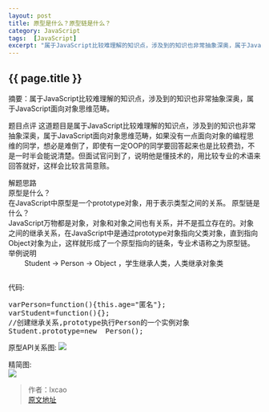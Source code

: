 ```yaml
---
layout: post
title: 原型是什么？原型链是什么？
category: JavaScript
tags:  [JavaScript]
excerpt: "属于JavaScript比较难理解的知识点，涉及到的知识也非常抽象深奥，属于JavaScript面向对象思维范畴。"
---
```

<h2>{{ page.title }}</h2>
<p class="zhai">摘要：属于JavaScript比较难理解的知识点，涉及到的知识也非常抽象深奥，属于JavaScript面向对象思维范畴。</p>
<!--<p>{{ page.date | date_to_string }}</p>-->
题目点评  
这道题目是属于JavaScript比较难理解的知识点，涉及到的知识也非常抽象深奥，属于JavaScript面向对象思维范畴，如果没有一点面向对象的编程思维的同学，想必是难倒了，即使有一定OOP的同学要回答起来也是比较费劲，不是一时半会能说清楚。但面试官问到了，说明他是懂技术的，用比较专业的术语来回答就好，这样会比较言简意赅。

解题思路  
原型是什么？  
在JavaScript中原型是一个prototype对象，用于表示类型之间的关系。
原型链是什么？  
JavaScript万物都是对象，对象和对象之间也有关系，并不是孤立存在的。对象之间的继承关系，在JavaScript中是通过prototype对象指向父类对象，直到指向Object对象为止，这样就形成了一个原型指向的链条，专业术语称之为原型链。  
举例说明  
 &emsp;&emsp;     Student → Person → Object   ，学生继承人类，人类继承对象类  
<pre></pre>
代码:
<pre>
<span style="font-size:14px;">varPerson=function(){this.age="匿名"};
varStudent=function(){};
//创建继承关系,prototype执行Person的一个实例对象
Student.prototype=new  Person();</span>
</pre>
原型API关系图:
![](http://img.blog.csdn.net/20161006122801332)

精简图:  
![](http://img.blog.csdn.net/20161006122746325)

> 作者：lxcao    
><a href= "http://m.blog.csdn.net/lxcao/article/details/52743088">原文地址
